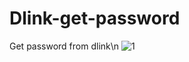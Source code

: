 # Dlink-get-password
Get password from dlink\n
![1](https://user-images.githubusercontent.com/44887613/137686703-ff003ce3-cd09-4564-aaf6-f11e233d0599.PNG)
